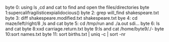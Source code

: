 byte 0: using ls ,cd and cat to find and open the files/directories 
byte 1:supercalifragilisticexpialidocious()
byte 2: grep will_find shakespeare.txt
byte 3: diff shakespeare.modified.txt shakespeare.txt
bye 4: cd maze/left/right/8 ,ls and cat
byte 5: cd /tmp/run and ./a.out sdi...
byte 6: ls and cat 
byte 8:xxd carriage.return.txt
byte 9:ls and cat /home/byte9/./-
byte 10:sort names.txt
byte 11: sort births.txt | uniq -c | sort -nr

